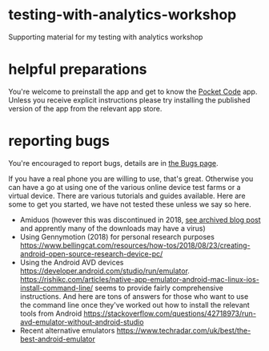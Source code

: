 # testing-with-analytics-workshop
Supporting material for my testing with analytics workshop

# helpful preparations
You're welcome to preinstall the app and get to know the [Pocket Code](app/pocket-code.md) app. Unless you receive explicit instructions please try installing the published version of the app from the relevant app store.

# reporting bugs
You're encouraged to report bugs, details are in [the Bugs page](bugs.md).

If you have a real phone you are willing to use, that's great. Otherwise you can have a go at using one of the various online device test farms or a virtual device. There are various tutorials and guides available. Here are some to get you started, we have not tested these unless we say so here.

* Amiduos (however this was discontinued in 2018, [see archived blog post](https://web.archive.org/web/20180315134350/https://ami.com/en/tech-blog/farewell-amiduos/) and apprently many of the downloads may have a virus)
* Using Gennymotion (2018) for personal research purposes https://www.bellingcat.com/resources/how-tos/2018/08/23/creating-android-open-source-research-device-pc/
* Using the Android AVD devices https://developer.android.com/studio/run/emulator. https://rishikc.com/articles/native-app-emulator-android-mac-linux-ios-install-command-line/ seems to provide fairly comprehensive instructions. And here are tons of answers for those who want to use the command line once they've worked out how to install the relevant tools from Android https://stackoverflow.com/questions/42718973/run-avd-emulator-without-android-studio
* Recent alternative emulators https://www.techradar.com/uk/best/the-best-android-emulator


